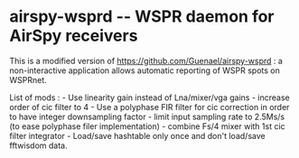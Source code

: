 # airspy-wsprd -- WSPR daemon for AirSpy receivers

This is a modified version of https://github.com/Guenael/airspy-wsprd : a non-interactive application allows automatic reporting of WSPR spots on WSPRnet.  

List of mods :
	- Use linearity gain instead of Lna/mixer/vga gains
	- increase order of cic filter to 4
	- Use a polyphase FIR filter for cic correction in order to have integer downsampling factor
	- limit input sampling rate to 2.5Ms/s (to ease polyphase filer implementation)
	- combine Fs/4 mixer with 1st cic filter integrator
	- Load/save hashtable only once and don't load/save fftwisdom data.
 
